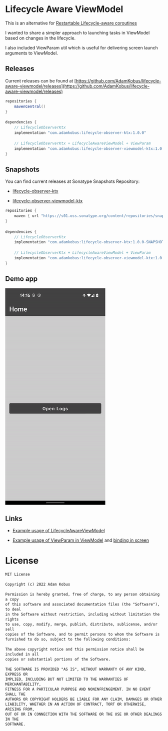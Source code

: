 # Lifecycle Aware ViewModel

This is an alternative for [Restartable Lifecycle-aware coroutines](https://developer.android.com/topic/libraries/architecture/coroutines#restart)

I wanted to share a simpler approach to launching tasks in ViewModel based on changes in the lifecycle.

I also included ViewParam util which is useful for delivering screen launch arguments to ViewModel.

## Releases

Current releases can be found at [https://github.com/AdamKobus/lifecycle-aware-viewmodel/releases](https://github.com/AdamKobus/lifecycle-aware-viewmodel/releases)

```groovy
repositories {
    mavenCentral()
}

dependencies {
    // LifecycleObserverKtx
    implementation "com.adamkobus:lifecycle-observer-ktx:1.0.0"
    
    // LifecycleObserverKtx + LifecycleAwareViewModel + ViewParam
    implementation "com.adamkobus:lifecycle-observer-viewmodel-ktx:1.0.0"
}
```

## Snapshots

You can find current releases at Sonatype Snapshots Repository:

- [lifecycle-observer-ktx](https://s01.oss.sonatype.org/content/repositories/snapshots/com/adamkobus/lifecycle-observer-ktx/)

- [lifecycle-observer-viewmodel-ktx](https://s01.oss.sonatype.org/content/repositories/snapshots/com/adamkobus/lifecycle-observer-viewmodel-ktx/)

```groovy
repositories {
    maven { url "https://s01.oss.sonatype.org/content/repositories/snapshots/" }
}

dependencies {
    // LifecycleObserverKtx
    implementation "com.adamkobus:lifecycle-observer-ktx:1.0.0-SNAPSHOT"

    // LifecycleObserverKtx + LifecycleAwareViewModel + ViewParam
    implementation "com.adamkobus:lifecycle-observer-viewmodel-ktx:1.0.0-SNAPSHOT"
}
```

## Demo app

![Demo app](readme-assets/demo-app-preview.gif)

## Links

- [Example usage of LifecycleAwareViewModel](demo/src/main/java/com/adamkobus/android/vm/demo/ui/logs/LogsScreenVM.kt)
  
- [Example usage of ViewParam in ViewModel](demo/src/main/java/com/adamkobus/android/vm/demo/ui/dialog/DemoDialogVM.kt) and
  [binding in screen](demo/src/main/java/com/adamkobus/android/vm/demo/ui/dialog/DemoDialog.kt)

# License

```text
MIT License

Copyright (c) 2022 Adam Kobus

Permission is hereby granted, free of charge, to any person obtaining a copy
of this software and associated documentation files (the "Software"), to deal
in the Software without restriction, including without limitation the rights
to use, copy, modify, merge, publish, distribute, sublicense, and/or sell
copies of the Software, and to permit persons to whom the Software is
furnished to do so, subject to the following conditions:

The above copyright notice and this permission notice shall be included in all
copies or substantial portions of the Software.

THE SOFTWARE IS PROVIDED "AS IS", WITHOUT WARRANTY OF ANY KIND, EXPRESS OR
IMPLIED, INCLUDING BUT NOT LIMITED TO THE WARRANTIES OF MERCHANTABILITY,
FITNESS FOR A PARTICULAR PURPOSE AND NONINFRINGEMENT. IN NO EVENT SHALL THE
AUTHORS OR COPYRIGHT HOLDERS BE LIABLE FOR ANY CLAIM, DAMAGES OR OTHER
LIABILITY, WHETHER IN AN ACTION OF CONTRACT, TORT OR OTHERWISE, ARISING FROM,
OUT OF OR IN CONNECTION WITH THE SOFTWARE OR THE USE OR OTHER DEALINGS IN THE
SOFTWARE.
```
